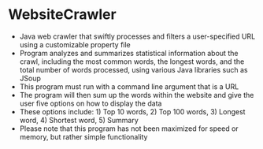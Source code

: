 # WebsiteCrawler
- Java web crawler that swiftly processes and filters a user-specified URL using a customizable property file
- Program analyzes and summarizes statistical information about the crawl, including the most common words, 
  the longest words, and the total number of words processed, using various Java libraries such as JSoup
- This program must run with a command line argument that is a URL
- The program will then sum up the words within the website and give the user five options on how to display the data
- These options include: 1) Top 10 words, 2) Top 100 words, 3) Longest word, 4) Shortest word, 5) Summary
- Please note that this program has not been maximized for speed or memory, but rather simple functionality
